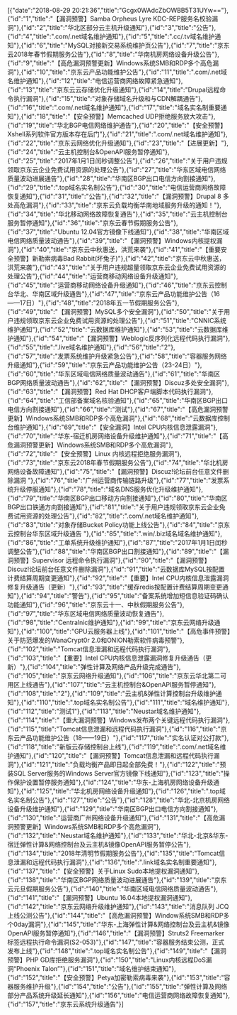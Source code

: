 [{"date":"2018-08-29 20:21:36","title":"Gcgx0WAdcZbOWBB5T31UYw=="},{"id":"1","title":"【漏洞预警】Samba Orpheus Lyre KDC-REP服务名校验漏洞"},{"id":"2","title":"华北区部分云主机升级通知"},{"id":"3","title":"公告"},{"id":"4","title":".com/.net域名维护通知"},{"id":"5","title":".cc/.tv域名维护通知"},{"id":"6","title":"MySQL对接新交易系统维护页公告"},{"id":"7","title":"京东云2018年春节假期服务公告"},{"id":"8","title":"华南机房网络设备升级公告"},{"id":"9","title":"【高危漏洞预警更新】Windows系统SMB和RDP多个高危漏洞"},{"id":"10","title":"京东云产品功能维护公告"},{"id":"11","title":".com/.net域名维护通知"},{"id":"12","title":"电信运营商网络故障紧急通知"},{"id":"13","title":"京东云云存储优化升级通知"},{"id":"14","title":"Drupal远程命令执行漏洞"},{"id":"15","title":"对象存储域名升级和与CDN解耦通告"},{"id":"16","title":".com/.net域名维护通知"},{"id":"17","title":"域名实名制重要通知"},{"id":"18","title":"【安全预警】Memcached UDP拒绝服务放大攻击"},{"id":"19","title":"华北BGP电信网络维护通告"},{"id":"20","title":"【安全预警】Xshell系列软件官方版本存在后门"},{"id":"21","title":".com/.net域名维护通知"},{"id":"22","title":"京东云网络优化升级通知"},{"id":"23","title":"【进展更新】"},{"id":"24","title":"云主机控制台&OpenAPI服务暂停通知"},{"id":"25","title":"2017年1月1日闰秒调整公告"},{"id":"26","title":"关于用户违规领取京东云企业免费试用资源的处理公告"},{"id":"27","title":"华东区域电信网络质量波动进展通告"},{"id":"28","title":"华南区BGP出口电信方向割接通知"},{"id":"29","title":".top域名实名制公告"},{"id":"30","title":"电信运营商网络故障恢复通知"},{"id":"31","title":"公告"},{"id":"32","title":"【漏洞预警】Drupal 8 多处高危漏洞"},{"id":"33","title":"京东云负载均衡华南地域服务升级的通知！"},{"id":"34","title":"华北移动网络故障恢复通告"},{"id":"35","title":"云主机控制台服务暂停通知"},{"id":"36","title":"京东云春节假期服务公告"},{"id":"37","title":"Ubuntu 12.04官方镜像下线通知"},{"id":"38","title":"华南区域电信网络质量波动通告"},{"id":"39","title":"【漏洞预警】Windows内核提权漏洞"},{"id":"40","title":"京东云中秋惠送，洪荒来袭"},{"id":"41","title":"【重要安全预警】新勒索病毒Bad Rabbit(坏兔子)"},{"id":"42","title":"京东云中秋惠送，洪荒来袭"},{"id":"43","title":"关于用户违规超量领取京东云企业免费试用资源的处理公告"},{"id":"44","title":"运营商移动网络设备升级通知"},{"id":"45","title":"运营商移动网络设备升级通知"},{"id":"46","title":"京东云控制台华北、华南区域升级通告"},{"id":"47","title":"京东云产品功能维护公告（16——17日）"},{"id":"48","title":"2018年五一节假期服务公告"},{"id":"49","title":"【漏洞预警】MySQL多个安全漏洞"},{"id":"50","title":"关于用户违规领取京东云企业免费试用资源的处理公告"},{"id":"51","title":"CNNIC系统维护通知"},{"id":"52","title":"云数据库维护通知"},{"id":"53","title":"云数据库维护通知"},{"id":"54","title":"【漏洞预警】Weblogic反序列化远程代码执行漏洞"},{"id":"55","title":".live域名维护通知"},{"id":"56","title":"2"},{"id":"57","title":"发票系统维护升级紧急公告"},{"id":"58","title":"容器服务网络升级通知"},{"id":"59","title":"京东云产品功能维护公告（23-24日）"},{"id":"60","title":"华东区域电信网络质量波动通告"},{"id":"61","title":"华南区BGP网络质量波动通告"},{"id":"62","title":"【漏洞预警】Discuz多处安全漏洞"},{"id":"63","title":"【漏洞预警】Red Hat DHCP客户端脚本代码执行漏洞"},{"id":"64","title":"工信部备案域名核验通知"},{"id":"65","title":"华南区BGP出口电信方向割接通知"},{"id":"66","title":"测试"},{"id":"67","title":"【高危漏洞预警更新】Windows系统SMB和RDP多个高危漏洞"},{"id":"68","title":"云数据库控制台维护通知"},{"id":"69","title":"【安全漏洞】Intel CPU内核信息泄露漏洞"},{"id":"70","title":"华东-宿迁机房网络设备升级维护通知"},{"id":"71","title":"【高危漏洞预警更新】Windows系统SMB和RDP多个高危漏洞"},{"id":"72","title":"【安全预警】Linux 内核远程拒绝服务漏洞"},{"id":"73","title":"京东云2018年春节假期服务公告"},{"id":"74","title":"华北机房网络设备故障通知"},{"id":"75","title":"【漏洞预警】Discuz!论坛前台任意文件删除漏洞 "},{"id":"76","title":"广州运营商传输链路升级"},{"id":"77","title":"发票系统升级停服通知"},{"id":"78","title":"域名DNS服务优化升级维护通知"},{"id":"79","title":"华南区BGP出口移动方向割接通知"},{"id":"80","title":"华南区BGP出口铁通方向割接通知"},{"id":"81","title":"关于用户违规领取京东云企业免费试用资源的处理公告"},{"id":"82","title":".com/.net域名维护通知"},{"id":"83","title":"对象存储Bucket Policy功能上线公告"},{"id":"84","title":"京东云控制台华东区域升级通告 "},{"id":"85","title":".win/.biz域名域名维护通知"},{"id":"86","title":"工单系统升级维护通知"},{"id":"87","title":"2017年1月1日闰秒调整公告"},{"id":"88","title":"华南区BGP出口割接通知"},{"id":"89","title":"【漏洞预警】Supervisor 远程命令执行漏洞"},{"id":"90","title":"【漏洞预警】Discuz!论坛前台任意文件删除漏洞"},{"id":"91","title":"云数据库MySQL按配置计费结算周期变更通知"},{"id":"92","title":"【重要】Intel CPU内核信息泄露漏洞修复升级通告（更新）"},{"id":"93","title":"缓存redis按配置计费结算周期变更通知"},{"id":"94","title":"警告"},{"id":"95","title":"备案系统增加短信息验证码确认功能通知"},{"id":"96","title":"京东云十一、中秋假期服务公告"},{"id":"97","title":"华东区域电信网络质量波动恢复通告"},{"id":"98","title":"Centralnic维护通知"},{"id":"99","title":"京东云网络升级通知"},{"id":"100","title":"GPU云服务器上线"},{"id":"101","title":"【高危事件预警】关于防范爆发的WanaCrypt0r 2.0和ONION勒索软件病毒预警"},{"id":"102","title":"Tomcat信息泄漏和远程代码执行漏洞"},{"id":"103","title":"【重要】Intel CPU内核信息泄露漏洞修复升级通告（更新）"},{"id":"104","title":"弹性计算及网络产品升级完成通告"},{"id":"105","title":"京东云网络升级通知"},{"id":"106","title":"京东云华北第二可用区上线通告"},{"id":"107","title":"云主机控制台&OpenAPI服务暂停通知"},{"id":"108","title":"2"},{"id":"109","title":"云主机&弹性计算控制台升级维护通知"},{"id":"110","title":".top域名实名制公告"},{"id":"111","title":"域名维护通知"},{"id":"112","title":"测试1"},{"id":"113","title":"Neustar域名维护通知"},{"id":"114","title":"【重大漏洞预警】Windows发布两个关键远程代码执行漏洞"},{"id":"115","title":"Tomcat信息泄漏和远程代码执行漏洞"},{"id":"116","title":"京东云产品功能维护公告（18——19日）"},{"id":"117","title":"实名认证对公打款"},{"id":"118","title":"新版云存储控制台上线"},{"id":"119","title":".com/.net域名维护通知"},{"id":"120","title":"【漏洞预警】Tomcat信息泄漏和远程代码执行漏洞"},{"id":"121","title":"负载均衡产品即日起全部免费！"},{"id":"122","title":"预装SQL Server服务的Windows Server官方镜像下线通知"},{"id":"123","title":"操作保护设置暂停服务通知"},{"id":"124","title":"华东-上海机房网络设备升级通知"},{"id":"125","title":"华北机房网络设备升级通知"},{"id":"126","title":".top域名实名制公告"},{"id":"127","title":"公告"},{"id":"128","title":"华北-北京机房网络设备升级维护通知"},{"id":"129","title":"华南区BGP出口电信方向割接通知"},{"id":"130","title":"运营商广州网络设备升级通知"},{"id":"131","title":"【高危漏洞预警更新】Windows系统SMB和RDP多个高危漏洞"},{"id":"132","title":"Neustar域名维护通知"},{"id":"133","title":"华北-北京&华东-宿迁弹性计算&网络控制台及云主机&镜像OpenAPI服务暂停公告"},{"id":"134","title":"2018年清明节假期服务公告"},{"id":"135","title":"Tomcat信息泄漏和远程代码执行漏洞"},{"id":"136","title":".link域名实名制重要通知"},{"id":"137","title":"【安全预警】关于Linux Sudo本地提权漏洞通知"},{"id":"138","title":"华南区BGP网络质量波动进展通告"},{"id":"139","title":"京东云元旦假期服务公告"},{"id":"140","title":"华南区域电信网络质量波动通告"},{"id":"141","title":"【漏洞预警】Ubuntu 16.04本地提权漏洞通知"},{"id":"142","title":"京东云网络升级维护通知"},{"id":"143","title":"消息队列 JCQ上线公测公告"},{"id":"144","title":"【高危漏洞预警】Window系统SMB和RDP多个0day漏洞"},{"id":"145","title":"华东-上海弹性计算&网络控制台及云主机&镜像OpenAPI服务暂停通知"},{"id":"146","title":"【漏洞预警】Struts2 Freemarker标签远程执行命令漏洞(S2-053)"},{"id":"147","title":"容器服务结束公测，正式发布上线"},{"id":"148","title":".top域名实名制公告"},{"id":"149","title":"【漏洞预警】PHP GD库拒绝服务漏洞"},{"id":"150","title":"Linux内核远程DoS漏洞“Phoenix Talon”"},{"id":"151","title":"域名维护结束通知"},{"id":"152","title":"【安全预警】Petya加密勒索病毒来袭"},{"id":"153","title":"容器服务维护升级"},{"id":"154","title":"公告"},{"id":"155","title":"弹性计算及网络部分产品系统升级延长通知"},{"id":"156","title":"电信运营商网络故障恢复通知"},{"id":"157","title":"京东云系统升级通告"}]